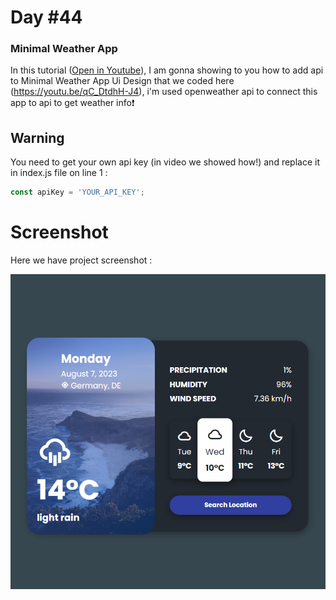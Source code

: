 # Day #44

### Minimal Weather App
In this tutorial ([Open in Youtube](https://youtu.be/PvRtd72xagE)), I am gonna showing to you how to add api to Minimal Weather App Ui Design that we coded here (https://youtu.be/qC_DtdhH-J4), i'm used openweather api to connect this app to api to get weather info❗️

## Warning
You need to get your own api key (in video we showed how!) and replace it in index.js file on line 1 :

```javascript
const apiKey = 'YOUR_API_KEY';
```

# Screenshot
Here we have project screenshot :

![screenshot](screenshot.jpg)
